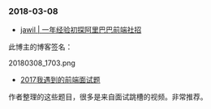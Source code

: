 


### 2018-03-08

- [jawil | 一年经验初探阿里巴巴前端社招](https://github.com/jawil/blog/issues/22)


此博主的博客签名：

20180308_1703.png


- [2017我遇到的前端面试题](https://blog.dunizb.com//2017/09/08/interview-questions-2017/)

作者整理的这些题目，很多是来自面试跳槽的视频。非常推荐。